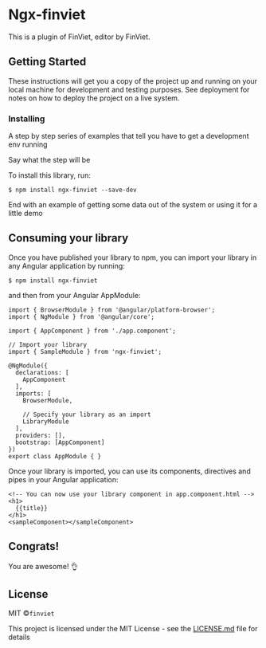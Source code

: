<!-- # ngx-finviet
ngx-finviet
 -->
 # Ngx-finviet

 This is a plugin of FinViet, editor by FinViet.

 ## Getting Started

 These instructions will get you a copy of the project up and running on your local machine for development and testing purposes. See deployment for notes on how to deploy the project on a live system.

 ### Installing

 A step by step series of examples that tell you have to get a development env running

 Say what the step will be

 To install this library, run:

 ```
 $ npm install ngx-finviet --save-dev

 ```

 End with an example of getting some data out of the system or using it for a little demo

 ## Consuming your library

 Once you have published your library to npm, you can import your library in any Angular application by running:

 ```
 $ npm install ngx-finviet
 ```
 and then from your Angular AppModule:

 ```
 import { BrowserModule } from '@angular/platform-browser';
 import { NgModule } from '@angular/core';
  
 import { AppComponent } from './app.component';
  
 // Import your library
 import { SampleModule } from 'ngx-finviet';
  
 @NgModule({
   declarations: [
     AppComponent
   ],
   imports: [
     BrowserModule,
  
     // Specify your library as an import
     LibraryModule
   ],
   providers: [],
   bootstrap: [AppComponent]
 })
 export class AppModule { }

 ```
 Once your library is imported, you can use its components, directives and pipes in your Angular application:

 ```
 <!-- You can now use your library component in app.component.html -->
 <h1>
   {{title}}
 </h1>
 <sampleComponent></sampleComponent>
 ```
 ## Congrats!

 You are awesome! :ok_hand:

 ## License

 MIT ©`finviet`

 This project is licensed under the MIT License - see the [LICENSE.md](LICENSE.md) file for details